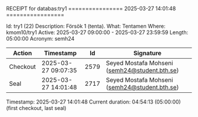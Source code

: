 RECEIPT for databas:try1
================ 2025-03-27 14:01:48 =================

Id:          try1 (22)
Description: Försök 1 (tenta).
What:        Tentamen
Where:       kmom10/try1
Active:      2025-03-27 09:00:00 - 2025-03-27 23:59:59
Length:      05:00:00
Acronym:     semh24

| Action   | Timestamp           | Id    | Signature |
|----------|---------------------|-------|-----------|
| Checkout | 2025-03-27 09:07:35 |  2579 | Seyed Mostafa Mohseni (semh24@student.bth.se) |
| Seal     | 2025-03-27 14:01:48 |  2717 | Seyed Mostafa Mohseni (semh24@student.bth.se) |

Timestamp:        2025-03-27 14:01:48
Current duration: 04:54:13 (05:00:00) (first checkout, last seal)

